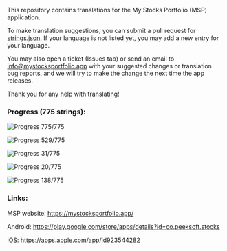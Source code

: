 This repository contains translations for the My Stocks Portfolio (MSP) application.

To make translation suggestions, you can submit a pull request for [strings.json](https://github.com/mystocksportfolio/translations/blob/main/strings.json). If your language is not listed yet, you may add a new entry for your language.

You may also open a ticket (Issues tab) or send an email to info@mystocksportfolio.app with your suggested changes or translation bug reports, and we will try to make the change the next time the app releases.

Thank you for any help with translating!



### Progress (775 strings):

![Progress](https://progress-bar.dev/100?title=en&width=120) 775/775

![Progress](https://progress-bar.dev/68?title=fr&width=120) 529/775

![Progress](https://progress-bar.dev/4?title=de&width=120) 31/775

![Progress](https://progress-bar.dev/3?title=zh&width=120) 20/775

![Progress](https://progress-bar.dev/18?title=zh-Hant-TW&width=120) 138/775



### Links:

MSP website: https://mystocksportfolio.app/

Android: https://play.google.com/store/apps/details?id=co.peeksoft.stocks

iOS: https://apps.apple.com/app/id923544282
